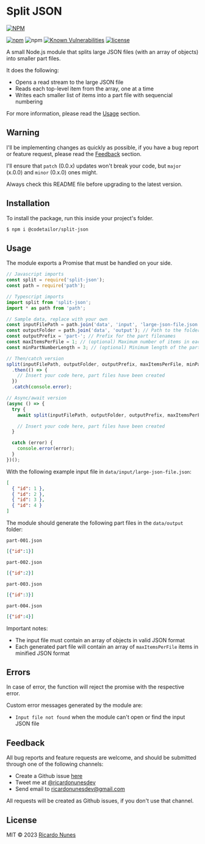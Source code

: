 # Split JSON

[![NPM](https://nodei.co/npm/@codetailor/split-json.png)](https://nodei.co/npm/@codetailor/split-json/)

[![npm](https://img.shields.io/npm/v/@codetailor/split-json.svg)](https://www.npmjs.com/package/@codetailor/split-json)
![npm](https://img.shields.io/npm/dt/@codetailor/split-json)
[![Known Vulnerabilities](https://snyk.io/test/github/codetailor/split-json/badge.svg?targetFile=package.json)](https://snyk.io/test/github/codetailor/split-json?targetFile=package.json)
[![license](https://img.shields.io/npm/l/@codetailor/split-json.svg)](https://github.com/codetailor/split-json/blob/master/LICENSE)

A small Node.js module that splits large JSON files (with an array of objects) into smaller part files.

It does the following:

 - Opens a read stream to the large JSON file
 - Reads each top-level item from the array, one at a time
 - Writes each smaller list of items into a part file with sequencial numbering

For more information, please read the [Usage](#usage) section.


## Warning

I'll be implementing changes as quickly as possible, if you have a bug report or feature request, please read the [Feedback](#feedback) section.

I'll ensure that `patch` (0.0.x) updates won't break your code, but `major` (x.0.0) and `minor` (0.x.0) ones might.

Always check this README file before upgrading to the latest version.


## Installation

To install the package, run this inside your project's folder.

```sh
$ npm i @codetailor/split-json
```


## Usage

The module exports a Promise that must be handled on your side.

```js
// Javascript imports
const split = require('split-json');
const path = require('path');

// Typescript imports
import split from 'split-json';
import * as path from 'path';

// Sample data, replace with your own
const inputFilePath = path.join('data', 'input', 'large-json-file.json'); // Path to the large JSON file
const outputFolder = path.join('data', 'output'); // Path to the folder for the part files
const outputPrefix = 'part-'; // Prefix for the part filenames
const maxItemsPerFile = 1; // (optional) Maximum number of items in each part file (default: 10000)
const minPartNumberLength = 3; // (optional) Minimum length of the part file number (ex: 4 -> 0001) (default: 4)

// Then/catch version
split(inputFilePath, outputFolder, outputPrefix, maxItemsPerFile, minPartNumberLength)
  .then(() => {
    // Insert your code here, part files have been created
  })
  .catch(console.error);

// Async/await version
(async () => {
  try {
    await split(inputFilePath, outputFolder, outputPrefix, maxItemsPerFile, minPartNumberLength);

    // Insert your code here, part files have been created
  }

  catch (error) {
    console.error(error);
  }
})();
```

With the following example input file in `data/input/large-json-file.json`:

```json
[
  { "id": 1 },
  { "id": 2 },
  { "id": 3 },
  { "id": 4 }
]
```
The module should generate the following part files in the `data/output` folder:

`part-001.json`
```json
[{"id":1}]
```

`part-002.json`
```json
[{"id":2}]
```

`part-003.json`
```json
[{"id":3}]
```

`part-004.json`
```json
[{"id":4}]
```

Important notes:

 - The input file must contain an array of objects in valid JSON format
 - Each generated part file will contain an array of `maxItemsPerFile` items in minified JSON format


## Errors

In case of error, the function will reject the promise with the respective error.

Custom error messages generated by the module are:

 - `Input file not found` when the module can't open or find the input JSON file


## Feedback

All bug reports and feature requests are welcome, and should be submitted through one of the following channels:

 - Create a Github issue [here](https://github.com/codetailor/split-json/issues)
 - Tweet me at [@ricardonunesdev](https://twitter.com/ricardonunesdev)
 - Send email to [ricardonunesdev@gmail.com](mailto://ricardonunesdev@gmail.com)

All requests will be created as Github issues, if you don't use that channel.

## License

MIT © 2023 [Ricardo Nunes](https://github.com/ricardonunesdev)
